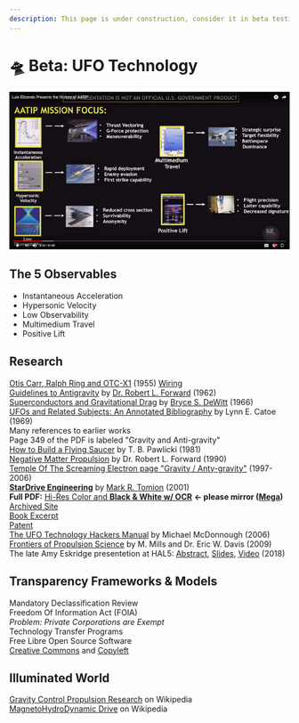 ```yaml
---
description: This page is under construction, consider it in beta testing.
---
```


# 🛸 Beta: UFO Technology

![Courtesy MUFON/TTSA](.gitbook/assets/observables.png)

## The 5 Observables

* Instantaneous Acceleration
* Hypersonic Velocity
* Low Observability
* Multimedium Travel
* Positive Lift

## Research

[Otis Carr, Ralph Ring and OTC-X1](https://www.youtube.com/watch?v=AXFXBg4jQ9Y) (1955) [Wiring](https://www.youtube.com/watch?v=trgY5HoC9QA)\
[Guidelines to Antigravity](http://u2.lege.net/culture.zapto.org\_82\_20080124/antigravidity/Robert%20L.Forward%20-%20Guidelines%20to%20Antigravity.pdf) by [Dr. Robert L. Forward](https://en.wikipedia.org/wiki/Robert\_L.\_Forward#Non-fiction) (1962)\
[Superconductors and Gravitational Drag](https://github.com/richgel999/uap\_resources/blob/main/Superconductors\_and\_Gravitational\_Drag\_PhysRevLett.16.1092.pdf) by [Bryce S. DeWitt](https://medium.com/@richgel99/superconductors-and-gravitational-drag-by-american-theoretical-physicist-bryce-s-dewitt-e203d7d13eed) (1966)\
[UFOs and Related Subjects: An Annotated Bibliography](https://apps.dtic.mil/sti/tr/pdf/AD0688332.pdf) by Lynn E. Catoe (1969)\
&#x20;    Many references to earlier works\
&#x20;    Page 349 of the PDF is labeled "Gravity and Anti-gravity"\
[How to Build a Flying Saucer](https://archive.org/details/how-to-build-a-flying-saucer-tbpawlicki) by T. B. Pawlicki (1981)\
[Negative Matter Propulsion](https://ayuba.fr/pdf/forward1990.pdf) by Dr. Robert L. Forward (1990)\
[Temple Of The Screaming Electron page "Gravity / Anty-gravity"](https://totseans.com/totse/en/fringe/gravity\_anti\_gravity/index.html) (1997-2006)\
[**StarDrive Engineering**](http://u2.lege.net/cetinbal/Stardrive2.htm) by [Mark R. Tomion](https://www.worldcat.org/title/stardrive-engineering/oclc/54356932) (2001)\
&#x20;    **Full PDF:** [Hi-Res Color and **Black & White w/ OCR**](https://archive.org/details/stardrive\_engineering) **<- please mirror (**[**Mega**](https://mega.nz/folder/wCklVSzC#BVfaU87k4f8wzJA79aJuJQ)**)**\
&#x20;    [Archived Site](https://web.archive.org/web/20071013103015/https://www.stardrivedevice.com/)\
&#x20;    [Book Excerpt](http://www.rexresearch.com/tomion/tomion.htm)\
&#x20;    [Patent](https://patents.google.com/patent/US6404089/pt-PT)\
[The UFO Technology Hackers Manual](https://ebin.pub/the-ufo-technology-hackers-manual.html) by Michael McDonnough (2006)\
[Frontiers of Propulsion Science](https://www.amazon.com/dp/1563479567) by M. Mills and Dr. Eric W. Davis (2009)\
The late Amy Eskridge presentetion at HAL5: [Abstract](http://hal5.org/program-2018-12.shtml), [Slides](http://hal5.org/PDF/HAL5-Dec2018-Talk-AntiGravity.pdf), [Video](https://youtu.be/FmhFKiq6FG8?t=166) (2018)

## Transparency Frameworks & Models

Mandatory Declassification Review\
Freedom Of Information Act (FOIA)\
&#x20;   _Problem: Private Corporations are Exempt_\
Technology Transfer Programs\
Free Libre Open Source Software\
[Creative Commons](https://creativecommons.org) and [Copyleft](https://en.wikipedia.org/wiki/Copyleft)

## Illuminated World

[Gravity Control Propulsion Research](https://en.wikipedia.org/wiki/United\_States\_gravity\_control\_propulsion\_research) on Wikipedia\
[MagnetoHydroDynamic Drive](https://en.wikipedia.org/wiki/Magnetohydrodynamic\_drive) on Wikipedia
